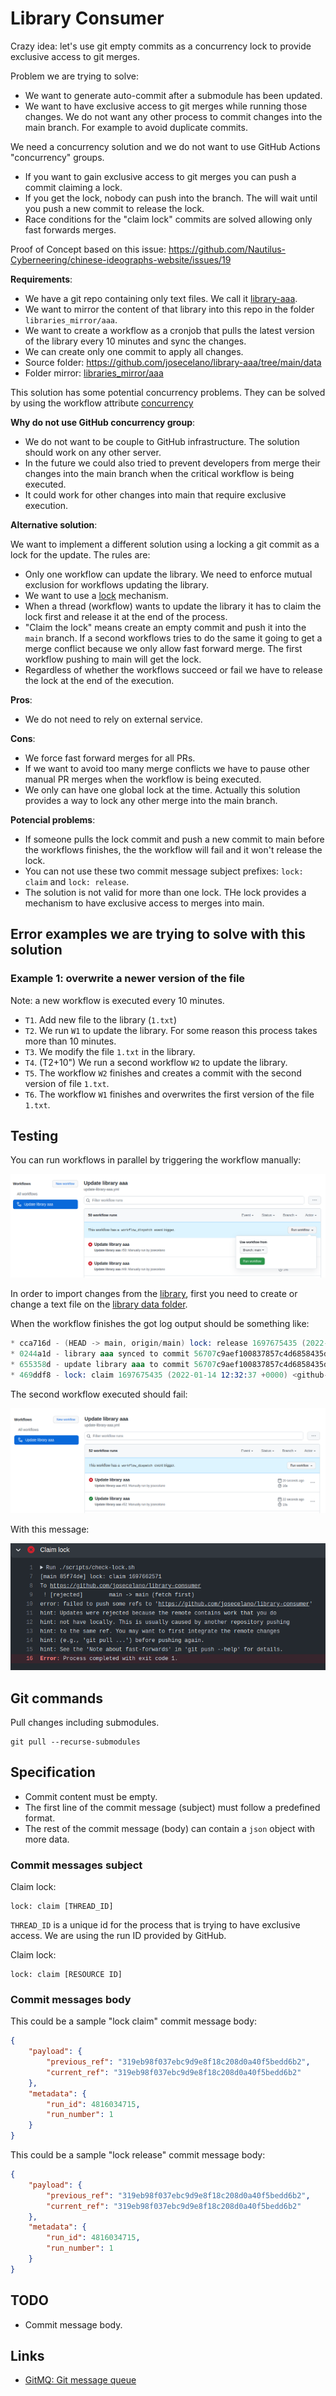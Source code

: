 # Library Consumer

Crazy idea: let's use git empty commits as a concurrency lock to provide exclusive access to git merges.

Problem we are trying to solve:

- We want to generate auto-commit after a submodule has been updated.
- We want to have exclusive access to git merges while running those changes. We do not want any other process to commit changes into the main branch. For example to avoid duplicate commits.

We need a concurrency solution and we do not want to use GitHub Actions "concurrency" groups.

- If you want to gain exclusive access to git merges you can push a commit claiming a lock.
- If you get the lock, nobody can push into the branch. The will wait until you push a new commit to release the lock.
- Race conditions for the "claim lock" commits are solved allowing only fast forwards merges.

Proof of Concept based on this issue: <https://github.com/Nautilus-Cyberneering/chinese-ideographs-website/issues/19>

**Requirements**:

- We have a git repo containing only text files. We call it [library-aaa](https://github.com/josecelano/library-aaa).
- We want to mirror the content of that library into this repo in the folder `libraries_mirror/aaa`.
- We want to create a workflow as a cronjob that pulls the latest version of the library every 10 minutes and sync the changes.
- We can create only one commit to apply all changes.
- Source folder: <https://github.com/josecelano/library-aaa/tree/main/data>
- Folder mirror: [libraries_mirror/aaa](./libraries_mirror/aaa)

This solution has some potential concurrency problems. They can be solved by using the workflow attribute [concurrency](https://docs.github.com/en/actions/learn-github-actions/workflow-syntax-for-github-actions#concurrency)

**Why do not use GitHub concurrency group**:

- We do not want to be couple to GitHub infrastructure. The solution should work on any other server.
- In the future we could also tried to prevent developers from merge their changes into the main branch when the critical workflow is being executed.
- It could work for other changes into main that require exclusive execution.

**Alternative solution**:

We want to implement a different solution using a locking a git commit as a lock for the update. The rules are:

- Only one workflow can update the library. We need to enforce mutual exclusion for workflows updating the library.
- We want to use a [lock](https://en.wikipedia.org/wiki/Lock_(computer_science)) mechanism.
- When a thread (workflow) wants to update the library it has to claim the lock first and release it at the end of the process.
- "Claim the lock" means create an empty commit and push it into the `main` branch. If a second workflows tries to do the same it going to get a merge conflict because we only allow fast forward merge. The first workflow pushing to main will get the lock.
- Regardless of whether the workflows succeed or fail we have to release the lock at the end of the execution.

**Pros**:

- We do not need to rely on external service.

**Cons**:

- We force fast forward merges for all PRs.
- If we want to avoid too many merge conflicts we have to pause other manual PR merges when the workflow is being executed.
- We only can have one global lock at the time. Actually this solution provides a way to lock any other merge into the main branch.

**Potencial problems**:

- If someone pulls the lock commit and push a new commit to main before the workflows finishes, the the workflow will fail and it won't release the lock.
- You can not use these two commit message subject prefixes: `lock: claim` and `lock: release`.
- The solution is not valid for more than one lock. THe lock provides a mechanism to have exclusive access to merges into main.

## Error examples we are trying to solve with this solution

### Example 1: overwrite a newer version of the file

Note: a new workflow is executed every 10 minutes.

- `T1`. Add new file to the library (`1.txt`)
- `T2`. We run `W1` to update the library. For some reason this process takes more than 10 minutes.
- `T3`. We modify the file `1.txt` in the library.
- `T4`. (T2+10") We run a second workflow `W2` to update the library.
- `T5`. The workflow `W2` finishes and creates a commit with the second version of file `1.txt`.
- `T6`. The workflow `W1` finishes and overwrites the first version of the file `1.txt`.

## Testing

You can run workflows in parallel by triggering the workflow manually:

![How to trigger the workflow manually](./images/run-workflow-manually.png)

In order to import changes from the [library](https://github.com/josecelano/library-aaa), first you need to create or change a text file on the [library data folder](https://github.com/josecelano/library-aaa/tree/main/data).

When the workflow finishes the got log output should be something like:

```s
* cca716d - (HEAD -> main, origin/main) lock: release 1697675435 (2022-01-14 12:32:40 +0000) <github-actions[bot]>
* 0244a1d - library aaa synced to commit 56707c9aef100837857c4d6858435d97edcd8f19 (2022-01-14 12:32:39 +0000) <github-actions[bot]>
* 655358d - update library aaa to commit 56707c9aef100837857c4d6858435d97edcd8f19 (2022-01-14 12:32:39 +0000) <github-actions[bot]>
* 469ddf8 - lock: claim 1697675435 (2022-01-14 12:32:37 +0000) <github-actions[bot]>
```

The second workflow executed should fail:

![The second workflow thread fails](./images/second-workflow-fails.png)

With this message:

![It fails because it can't merge into main due to merge conflicts](./images/claiming-lock-fail.png)

## Git commands

Pull changes including submodules.

```shell
git pull --recurse-submodules
```

## Specification

- Commit content must be empty.
- The first line of the commit message (subject) must follow a predefined format.
- The rest of the commit message (body) can contain a `json` object with more data.

### Commit messages subject

Claim lock:

```text
lock: claim [THREAD_ID]
```

`THREAD_ID` is a unique id for the process that is trying to have exclusive access.
We are using the run ID provided by GitHub.

Claim lock:

```text
lock: claim [RESOURCE ID]
```

### Commit messages body

This could be a sample "lock claim" commit message body:

```json
{
    "payload": {
        "previous_ref": "319eb98f037ebc9d9e8f18c208d0a40f5bedd6b2",
        "current_ref": "319eb98f037ebc9d9e8f18c208d0a40f5bedd6b2"
    },
    "metadata": {
        "run_id": 4816034715,
        "run_number": 1
    }
}
```

This could be a sample "lock release" commit message body:

```json
{
    "payload": {
        "previous_ref": "319eb98f037ebc9d9e8f18c208d0a40f5bedd6b2",
        "current_ref": "319eb98f037ebc9d9e8f18c208d0a40f5bedd6b2"
    },
    "metadata": {
        "run_id": 4816034715,
        "run_number": 1
    }
}
```

## TODO

- Commit message body.

## Links

- [GitMQ: Git message queue](https://github.com/emad-elsaid/gitmq)
